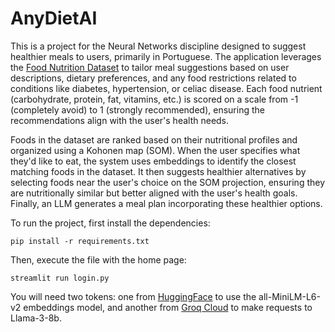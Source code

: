 # AnyDietAI
This is a project for the Neural Networks discipline designed to suggest healthier meals to users, primarily in Portuguese. The application leverages the <a href="https://www.kaggle.com/datasets/shrutisaxena/food-nutrition-dataset">Food Nutrition Dataset</a> to tailor meal suggestions based on user descriptions, dietary preferences, and any food restrictions related to conditions like diabetes, hypertension, or celiac disease. Each food nutrient (carbohydrate, protein, fat, vitamins, etc.) is scored on a scale from -1 (completely avoid) to 1 (strongly recommended), ensuring the recommendations align with the user's health needs.

Foods in the dataset are ranked based on their nutritional profiles and organized using a Kohonen map (SOM). When the user specifies what they'd like to eat, the system uses embeddings to identify the closest matching foods in the dataset. It then suggests healthier alternatives by selecting foods near the user's choice on the SOM projection, ensuring they are nutritionally similar but better aligned with the user's health goals. Finally, an LLM generates a meal plan incorporating these healthier options.

To run the project, first install the dependencies:

```pip install -r requirements.txt```

Then, execute the file with the home page:

```streamlit run login.py```

You will need two tokens: one from <a href="https://huggingface.co/">HuggingFace</a> to use the all-MiniLM-L6-v2 embeddings model, and another from <a href="https://console.groq.com/keys">Groq Cloud</a> to make requests to Llama-3-8b.
